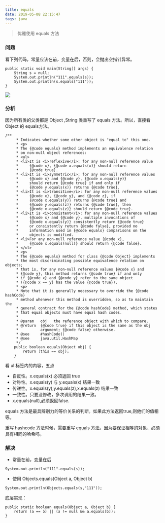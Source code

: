 ```yaml
---
title: equals
date: 2019-05-08 22:15:47
tags: java
---
```



> 优雅使用 equals 方法


### 问题

看下列代码，常量应该在前，变量在后，否则，会抛出空指针异常。

```
public static void main(String[] args) {
    String s = null;
    System.out.println("111".equals(s));
    System.out.println(s.equals("111"));
}
```

![](https://beer-1256523277.cos.ap-shanghai.myqcloud.com/beer/blog/equals.jpg
)


<!--more-->

### 分析

因为所有类的父类都是 Object ,String 类重写了 equals 方法。所以，直接看 Object 的 equals方法。
```
/**
     * Indicates whether some other object is "equal to" this one.  
     * <p>
     * The {@code equals} method implements an equivalence relation
     * on non-null object references:
     * <ul>
     * <li>It is <i>reflexive</i>: for any non-null reference value
     *     {@code x}, {@code x.equals(x)} should return
     *     {@code true}.
     * <li>It is <i>symmetric</i>: for any non-null reference values
     *     {@code x} and {@code y}, {@code x.equals(y)}
     *     should return {@code true} if and only if
     *     {@code y.equals(x)} returns {@code true}.
     * <li>It is <i>transitive</i>: for any non-null reference values
     *     {@code x}, {@code y}, and {@code z}, if
     *     {@code x.equals(y)} returns {@code true} and
     *     {@code y.equals(z)} returns {@code true}, then
     *     {@code x.equals(z)} should return {@code true}.
     * <li>It is <i>consistent</i>: for any non-null reference values
     *     {@code x} and {@code y}, multiple invocations of
     *     {@code x.equals(y)} consistently return {@code true}
     *     or consistently return {@code false}, provided no
     *     information used in {@code equals} comparisons on the
     *     objects is modified.
     * <li>For any non-null reference value {@code x},
     *     {@code x.equals(null)} should return {@code false}.
     * </ul>
     * <p>
     * The {@code equals} method for class {@code Object} implements
     * the most discriminating possible equivalence relation on objects;
     * that is, for any non-null reference values {@code x} and
     * {@code y}, this method returns {@code true} if and only
     * if {@code x} and {@code y} refer to the same object
     * ({@code x == y} has the value {@code true}).
     * <p>
     * Note that it is generally necessary to override the {@code hashCode}
     * method whenever this method is overridden, so as to maintain the
     * general contract for the {@code hashCode} method, which states
     * that equal objects must have equal hash codes.
     *
     * @param   obj   the reference object with which to compare.
     * @return  {@code true} if this object is the same as the obj
     *          argument; {@code false} otherwise.
     * @see     #hashCode()
     * @see     java.util.HashMap
     */
    public boolean equals(Object obj) {
        return (this == obj);
    }
```


看 ul 标签内的内容，五点

- 自反性。x.equals(x) 必须返回 true
- 对称性。x.equals(y) 与 y.equals(x) 结果一致
- 传递性。x.equals(y),y.equals(z),x.equals(z) 结果一致
- 一致性。只要没修改，多次调用的结果一致。
- x.equals(null),必须返回false.

equals 方法是最具辨别力的等价关系的判断，如果此方法返回true,则他们的值相等。

重写 hashcode 方法时候，需要重写 equals 方法。因为要保证相等的对象，必须具有相同的哈希吗。

### 解决

- 常量在前，变量在后
```
System.out.println("111".equals(s));
```

- 使用 Objects.equals(Object a, Object b)
```
System.out.println(Objects.equals(s,"111"));
```

底层实现：

```
public static boolean equals(Object a, Object b) {
    return (a == b) || (a != null && a.equals(b));
}
```
